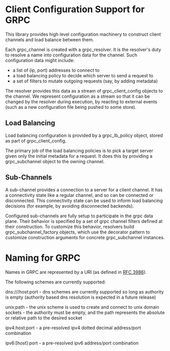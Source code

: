 Client Configuration Support for GRPC
=====================================

This library provides high level configuration machinery to construct client
channels and load balance between them.

Each grpc_channel is created with a grpc_resolver. It is the resolver's duty
to resolve a name into configuration data for the channel. Such configuration
data might include:

- a list of (ip, port) addresses to connect to
- a load balancing policy to decide which server to send a request to
- a set of filters to mutate outgoing requests (say, by adding metadata)

The resolver provides this data as a stream of grpc_client_config objects to
the channel. We represent configuration as a stream so that it can be changed
by the resolver during execution, by reacting to external events (such as a
new configuration file being pushed to some store).


Load Balancing
--------------

Load balancing configuration is provided by a grpc_lb_policy object, stored as
part of grpc_client_config.

The primary job of the load balancing policies is to pick a target server given only the
initial metadata for a request. It does this by providing a grpc_subchannel
object to the owning channel.


Sub-Channels
------------

A sub-channel provides a connection to a server for a client channel. It has a
connectivity state like a regular channel, and so can be connected or
disconnected. This connectivity state can be used to inform load balancing
decisions (for example, by avoiding disconnected backends).

Configured sub-channels are fully setup to participate in the grpc data plane.
Their behavior is specified by a set of grpc channel filters defined at their
construction. To customize this behavior, resolvers build
grpc_subchannel_factory objects, which use the decorator pattern to customize
construction arguments for concrete grpc_subchannel instances.


Naming for GRPC
===============

Names in GRPC are represented by a URI (as defined in
[RFC 3986](https://tools.ietf.org/html/rfc3986)).

The following schemes are currently supported:

dns:///host:port - dns schemes are currently supported so long as authority is
                   empty (authority based dns resolution is expected in a future
                   release)

unix:path        - the unix scheme is used to create and connect to unix domain
                   sockets - the authority must be empty, and the path
                   represents the absolute or relative path to the desired
                   socket

ipv4:host:port   - a pre-resolved ipv4 dotted decimal address/port combination

ipv6:[host]:port - a pre-resolved ipv6 address/port combination
